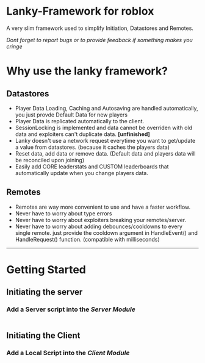 # Lanky-Framework for roblox
A very slim framework used to simplify Initiation, Datastores and Remotes.

_Dont forget to report bugs or to provide feedback if something makes you cringe_

# Why use the lanky framework?

## Datastores
* Player Data Loading, Caching and Autosaving are handled automatically, you just provde Default Data for new players
* Player Data is replicated automatically to the client.
* SessionLocking is implemented and data cannot be overriden with old data and exploiters can't duplicate data. **[unfinished]**
* Lanky doesn't use a network request everytime you want to get/update a value from datastores. (because it caches the players data)
* Reset data, add data or remove data. (Default data and players data will be reconciled upon joining)
* Easily add CORE leaderstats and CUSTOM leaderboards that automatically update when you change players data.

## Remotes
* Remotes are way more convenient to use and have a faster workflow.
* Never have to worry about type errors
* Never have to worry about exploiters breaking your remotes/server.
* Never have to worry about adding debounces/cooldowns to every single remote.
just provide the cooldown argument in HandleEvent() and HandleRequest() function. (compatible with milliseconds)

***

# Getting Started


## Initiating the server
### Add a Server script into the _Server Module_

```lua

```

## Initiating the Client
### Add a Local Script into the _Client Module_

```lua

```
